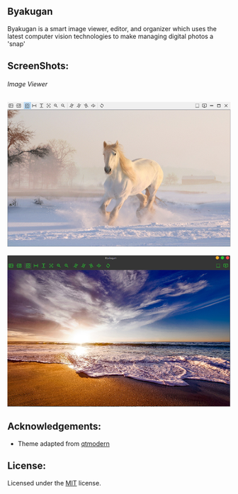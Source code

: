 
## Byakugan  <a name="summary "></a>
Byakugan is a smart image viewer, editor, and organizer which uses the latest 
computer vision technologies to make managing digital photos a 'snap'

## ScreenShots:<a name="screenShots"></a>

###### Image Viewer
![Image Viewer](./assets/viewer1.png)
<br /><br />
![Image Viewer](./assets/viewer2.png)

## Acknowledgements:<a name="acknowledgements"></a>
- Theme adapted from [qtmodern](https://github.com/gmarull/qtmodern)

## License:<a name="license"></a>

Licensed under the [MIT](LICENSE.txt) license.